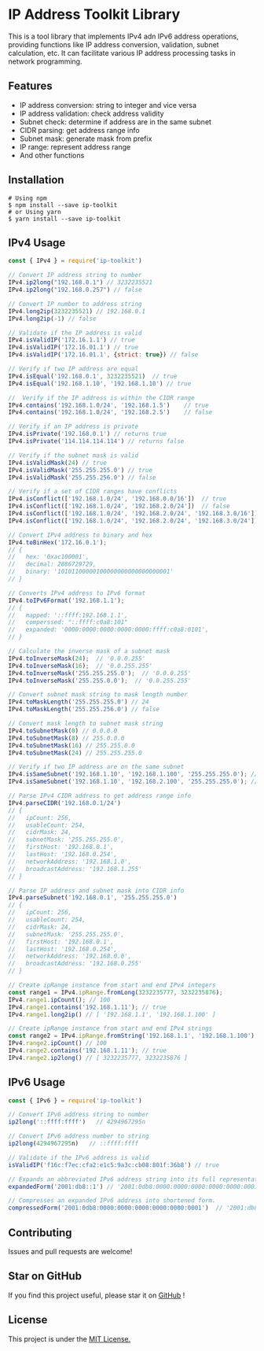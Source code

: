 
# IP Address Toolkit Library

This is a tool library that implements IPv4 adn IPv6 address operations, providing functions like IP address conversion, validation, subnet calculation, etc. It can facilitate various IP address processing tasks in network programming.

## Features

- IP address conversion: string to integer and vice versa
- IP address validation: check address validity
- Subnet check: determine if address are in the same subnet
- CIDR parsing: get address range info
- Subnet mask: generate mask from prefix
- IP range: represent address range
- And other functions

## Installation

```shell
# Using npm
$ npm install --save ip-toolkit
# or Using yarn
$ yarn install --save ip-toolkit
```

## IPv4 Usage

```js
const { IPv4 } = require('ip-toolkit')

// Convert IP address string to number 
IPv4.ip2long("192.168.0.1") // 3232235521
IPv4.ip2long("192.168.0.257") // false

// Convert IP number to address string
IPv4.long2ip(3232235521) // 192.168.0.1
IPv4.long2ip(-1) // false

// Validate if the IP address is valid
IPv4.isValidIP('172.16.1.1') // true
IPv4.isValidIP('172.16.01.1') // true
IPv4.isValidIP('172.16.01.1', {strict: true}) // false

// Verify if two IP address are equal
IPv4.isEqual('192.168.0.1', 3232235521)  // true
IPv4.isEqual('192.168.1.10', '192.168.1.10') // true

//  Verify if the IP address is within the CIDR range
IPv4.contains('192.168.1.0/24', '192.168.1.5')    // true
IPv4.contains('192.168.1.0/24', '192.168.2.5')    // false

// Verify if an IP address is private 
IPv4.isPrivate('192.168.0.1') // returns true
IPv4.isPrivate('114.114.114.114') // returns false 

// Verify if the subnet mask is valid
IPv4.isValidMask(24) // true
IPv4.isValidMask('255.255.255.0') // true 
IPv4.isValidMask('255.255.256.0') // false

// Verify if a set of CIDR ranges have conflicts
IPv4.isConflict(['192.168.1.0/24', '192.168.0.0/16'])  // true
IPv4.isConflict(['192.168.1.0/24', '192.168.2.0/24'])  // false
IPv4.isConflict(['192.168.1.0/24', '192.168.2.0/24', '192.168.3.0/16'])  // true
IPv4.isConflict(['192.168.1.0/24', '192.168.2.0/24', '192.168.3.0/24'])  // false

// Convert IPv4 address to binary and hex
IPv4.toBinHex('172.16.0.1');
// {
//   hex: '0xac100001',
//   decimal: 2886729729,
//   binary: '10101100000100000000000000000001' 
// }

// Converts IPv4 address to IPv6 format
IPv4.toIPv6Format('192.168.1.1');
// {
//   mapped: '::ffff:192.168.1.1',  
//   comperssed: "::ffff:c0a8:101"
//   expanded: '0000:0000:0000:0000:0000:ffff:c0a8:0101',
// }

// Calculate the inverse mask of a subnet mask
IPv4.toInverseMask(24);  // '0.0.0.255'
IPv4.toInverseMask(16);  // '0.0.255.255'
IPv4.toInverseMask('255.255.255.0');  // '0.0.0.255'
IPv4.toInverseMask('255.255.0.0');  // '0.0.255.255'

// Convert subnet mask string to mask length number
IPv4.toMaskLength('255.255.255.0') // 24 
IPv4.toMaskLength('255.255.256.0') // false

// Convert mask length to subnet mask string
IPv4.toSubnetMask(0) // 0.0.0.0
IPv4.toSubnetMask(8) // 255.0.0.0
IPv4.toSubnetMask(16) // 255.255.0.0
IPv4.toSubnetMask(24) // 255.255.255.0

// Verify if two IP address are on the same subnet
IPv4.isSameSubnet('192.168.1.10', '192.168.1.100', '255.255.255.0'); // true
IPv4.isSameSubnet('192.168.1.10', '192.168.2.100', '255.255.255.0'); // true

// Parse IPv4 CIDR address to get address range info
IPv4.parseCIDR('192.168.0.1/24')
// {
//   ipCount: 256,
//   usableCount: 254,
//   cidrMask: 24,
//   subnetMask: '255.255.255.0',
//   firstHost: '192.168.0.1',
//   lastHost: '192.168.0.254',
//   networkAddress: '192.168.1.0',
//   broadcastAddress: '192.168.1.255'
// }

// Parse IP address and subnet mask into CIDR info
IPv4.parseSubnet('192.168.0.1', '255.255.255.0')
// {
//   ipCount: 256,  
//   usableCount: 254,
//   cidrMask: 24, 
//   subnetMask: '255.255.255.0',
//   firstHost: '192.168.0.1', 
//   lastHost: '192.168.0.254',
//   networkAddress: '192.168.0.0',
//   broadcastAddress: '192.168.0.255' 
// }

// Create ipRange instance from start and end IPv4 integers
const range1 = IPv4.ipRange.fromLong(3232235777, 3232235876);
IPv4.range1.ipCount(); // 100
IPv4.range1.contains('192.168.1.11'); // true
IPv4.range1.long2ip() // [ '192.168.1.1', '192.168.1.100' ]

// Create ipRange instance from start and end IPv4 strings 
const range2 = IPv4.ipRange.fromString('192.168.1.1', '192.168.1.100');
IPv4.range2.ipCount() // 100
IPv4.range2.contains('192.168.1.11'); // true
IPv4.range2.ip2long() // [ 3232235777, 3232235876 ]

```

## IPv6 Usage

```js
const { IPv6 } = require('ip-toolkit')

// Convert IPv6 address string to number 
ip2long('::ffff:ffff')   // 4294967295n 

// Convert IPv6 address number to string 
ip2long(4294967295n)   // ::ffff:ffff

// Validate if the IPv6 address is valid
isValidIP('f16c:f7ec:cfa2:e1c5:9a3c:cb08:801f:36b8') // true

// Expands an abbreviated IPv6 address string into its full representation.
expandedForm('2001:db8::1') // '2001:0db8:0000:0000:0000:0000:0000:0001'

// Compresses an expanded IPv6 address into shortened form.
compressedForm('2001:0db8:0000:0000:0000:0000:0000:0001')  // '2001:db8::1' 

```

## Contributing

Issues and pull requests are welcome!

## Star on GitHub

If you find this project useful, please star it on [GitHub](https://github.com/meguoe/ip-toolkit) !

## License

This project is under the [MIT License.](https://github.com/meguoe/ip-toolkit/blob/main/LICENSE "MIT License.")
